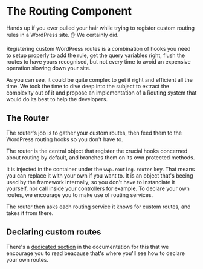 # The Routing Component

Hands up if you ever pulled your hair while trying to register custom routing rules in a WordPress site. ✋ We certainly did.

Registering custom WordPress routes is a combination of hooks you need to setup properly to add the rule, get the query variables right, flush the routes to have yours recognised, but not every time to avoid an expensive operation slowing down your site.

As you can see, it could be quite complex to get it right and efficient all the time. We took the time to dive deep into the subject to extract the complexity out of it and propose an implementation of a Routing system that would do its best to help the developers.

## The Router

The router's job is to gather your custom routes, then feed them to the WordPress routing hooks so you don't have to. 

The router is the central object that register the crucial hooks concerned about routing by default, and branches them on its own protected methods.

It is injected in the container under the `wwp.routing.router` key. That means you can replace it with your own if you want to. It is an object that's beeing used by the framework internally, so you don't have to instanciate it yourself, nor call inside your controllers for example. To declare your own routes, we encourage you to make use of routing services.

The router then asks each routing service it knows for custom routes, and takes it from there.

## Declaring custom routes

There's a [dedicated section](../../02_Creating_a_plugin/01_Understanding_the_WonderWp_philosophy/06_Services/02_Route_service.md) in the documentation for this that we encourage you to read beacause that's where you'll see how to declare your own routes.
